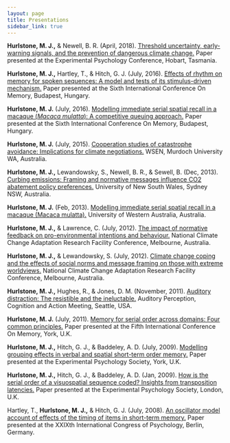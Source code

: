 ```yaml
---
layout: page
title: Presentations
sidebar_link: true
---
```


<!-- --constructed with <a href="http://www.latex-project.org">LaTeX</a> using the <a href="https://bitbucket.org/rivanvx/beamer/wiki/Home">Beamer class</a>-- -->

**Hurlstone, M. J.,** & Newell, B. R. (April, 2018). [Threshold uncertainty, early-warning signals, and the prevention of dangerous climate change.](/HN.18.EPC.pdf) Paper presented at the Experimental Psychology Conference, Hobart, Tasmania. 

**Hurlstone, M. J.,** Hartley, T., & Hitch, G. J. (July, 2016). [Effects of rhythm on memory for spoken sequences: A model and tests of its stimulus-driven mechanism.](/HHH.16.ICOM.pdf) Paper presented at the Sixth International Conference On Memory, Budapest, Hungary. 

**Hurlstone, M. J.** (July, 2016). [Modelling immediate serial spatial recall in a macaque (*Macaca mulatta*): A competitive queuing approach.](/H.16.ICOM.pdf) Paper presented at the Sixth International Conference On Memory, Budapest, Hungary.

**Hurlstone, M. J.** (July, 2015). [Cooperation studies of catastrophe avoidance: Implications for climate negotiations.](/H.15.WSEN.pdf) WSEN, Murdoch University WA, Australia.

**Hurlstone, M. J.,** Lewandowsky, S., Newell, B. R., & Sewell, B. (Dec, 2013). [Curbing emissions: Framing and normative messages influence CO2 abatement policy preferences.](/HLNS.13.NSW.pdf) University of New South Wales, Sydney NSW, Australia.

**Hurlstone, M. J.** (Feb, 2013). [Modelling immediate serial spatial recall in a macaque (Macaca mulatta).](/H.13.UWA.pdf) University of Western Australia, Australia.

**Hurlstone, M. J.,** & Lawrence, C. (July, 2012). [The impact of normative feedback on pro-environmental intentions and behaviour.](/HLaw.12.NCCARF.pdf) National Climate Change Adaptation Research Facility Conference, Melbourne, Australia.

**Hurlstone, M. J.,** & Lewandowsky, S. (July, 2012). [Climate change coping and the effects of social norms and message framing on those with extreme worldviews.](/HLew.12.NCCARF.pdf) National Climate Change Adaptation Research Facility Conference, Melbourne, Australia.

**Hurlstone, M. J.,** Hughes, R., & Jones, D. M. (November, 2011). [Auditory distraction: The resistible and the ineluctable.](/HHJ.11.APCAM.pdf) Auditory Perception, Cognition and Action Meeting, Seattle, USA.

**Hurlstone, M. J.** (July, 2011). [Memory for serial order across domains: Four common principles.](/H.11.ICOM.pdf) Paper presented at the Fifth International Conference On Memory, York, U.K.

**Hurlstone, M. J.,** Hitch, G. J., & Baddeley, A. D. (July, 2009). [Modelling grouping effects in verbal and spatial short-term order memory.](/HHB.09b.EPS.pdf) Paper presented at the Experimental Psychology Society, York, U.K.

**Hurlstone, M. J.,** Hitch, G. J., & Baddeley, A. D. (Jan, 2009). [How is the serial order of a visuospatial sequence coded? Insights from transposition latencies.](/HHB.09a.EPS.pdf) Paper presented at the Experimental Psychology Society, London, U.K.

Hartley, T., **Hurlstone, M. J.,** & Hitch, G. J. (July, 2008). [An oscillator model account of effects of the timing of items in short-term memory.](/HHH.08.ICP.pdf) Paper presented at the XXIXth International Congress of Psychology, Berlin, Germany.

